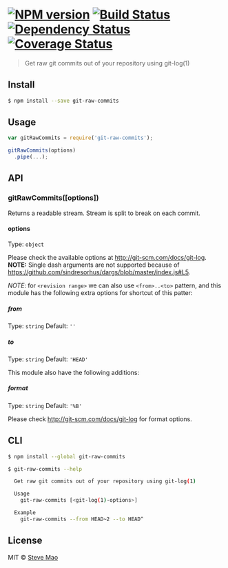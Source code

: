 #  [![NPM version][npm-image]][npm-url] [![Build Status][travis-image]][travis-url] [![Dependency Status][daviddm-image]][daviddm-url] [![Coverage Status][coveralls-image]][coveralls-url]

> Get raw git commits out of your repository using git-log(1)


## Install

```sh
$ npm install --save git-raw-commits
```


## Usage

```js
var gitRawCommits = require('git-raw-commits');

gitRawCommits(options)
  .pipe(...);
```


## API

### gitRawCommits([options])

Returns a readable stream. Stream is split to break on each commit.

#### options

Type: `object`

Please check the available options at http://git-scm.com/docs/git-log.
**NOTE:** Single dash arguments are not supported because of https://github.com/sindresorhus/dargs/blob/master/index.js#L5.

*NOTE*: for `<revision range>` we can also use `<from>..<to>` pattern, and this module has the following extra options for shortcut of this patter:

##### from

Type: `string` Default: `''`

##### to

Type: `string` Default: `'HEAD'`

This module also have the following additions:

##### format

Type: `string` Default: `'%B'`

Please check http://git-scm.com/docs/git-log for format options.


## CLI

```sh
$ npm install --global git-raw-commits
```

```sh
$ git-raw-commits --help

  Get raw git commits out of your repository using git-log(1)

  Usage
    git-raw-commits [<git-log(1)-options>]

  Example
    git-raw-commits --from HEAD~2 --to HEAD^
```


## License

MIT © [Steve Mao](https://github.com/stevemao)


[npm-image]: https://badge.fury.io/js/git-raw-commits.svg
[npm-url]: https://npmjs.org/package/git-raw-commits
[travis-image]: https://travis-ci.org/stevemao/git-raw-commits.svg?branch=master
[travis-url]: https://travis-ci.org/stevemao/git-raw-commits
[daviddm-image]: https://david-dm.org/stevemao/git-raw-commits.svg?theme=shields.io
[daviddm-url]: https://david-dm.org/stevemao/git-raw-commits
[coveralls-image]: https://coveralls.io/repos/stevemao/git-raw-commits/badge.svg
[coveralls-url]: https://coveralls.io/r/stevemao/git-raw-commits
